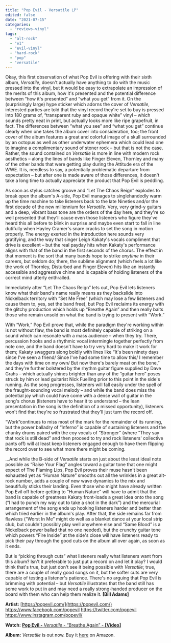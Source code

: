 ```yaml
---
title: "Pop Evil - Versatile LP"
edited: false
date: "2021-07-15"
categories:
  - "reviews-vinyl"
tags:
  - "alt-rock"
  - "e1"
  - "evil-vinyl"
  - "hard-rock"
  - "pop"
  - "versatile"
---
```


Okay, this first observation of what Pop Evil is offering with their sixth album, _Versatile_, doesn't actually have anything to do with the music pressed into the vinyl, but it would be easy to extrapolate an impression of the merits of this album, how it's presented and the potential difference between “how it's presented” and “what you get” from it. On the (surprisingly large) hype sticker which adorns the cover of _Versatile_, interested parties are told that the vinyl record they're set to buy is pressed into 180 grams of, “transparent ruby and opaque white” vinyl – which sounds pretty neat in print, but actually looks more like ripe grapefruit, in fact. The differences between “what you see” and “what you get” continue clearly when one takes the album cover into consideration, too; the front cover of the album features a great and colorful image of a skull surrounded by an octopus as well as other underwater ephemera which could lead one to imagine a complimentary sound of stoner rock – but that is not the case. Rather, the sound contained on _Versatile_ is more in line with modern rock aesthetics – along the lines of bands like Finger Eleven, Thornley and many of the other bands that were getting play during the Attitude era of the WWE. It is, needless to say, a potentially problematic departure from expectation – but after one is made aware of those differences, it doesn't take a long time to actually appreciate the product that Pop Evil is peddling.

As soon as stylus catches groove and “Let The Chaos Reign” explodes to break open the album's A-side, Pop Evil manages to singlehandedly warm up the time machine to take listeners back to the late Nineties and/or the first decade of the new millennium for _Versatile_. Very, very grind-y guitars and a deep, vibrant bass tone are the orders of the day here, and they're so well presented that they'll cause even those listeners who figure they've heard this all before to blink in surprise and maybe even start to fall in line dutifully when Hayley Cramer's snare cracks to set the song in motion properly. The energy exerted in the introduction here sounds very gratifying, and the way that singer Leigh Kakaty's vocals compliment that drive is excellent – but the real payday hits when Kakaty's performance aligns with that of the band in the first seconds of the chorus. The effect in that moment is the sort that many bands hope to strike _anytime_ in their careers, but seldom do; there, the sublime alignment (which feels a lot like the work of Thornley, Disturbed and Finger Eleven) hits like an instantly accessible and aggressive chime and is capable of holding listeners of the correct mind utterly enthralled.

Immediately after “Let The Chaos Reign” lets out, Pop Evil lets listeners know what their band's name really means as they backslide into Nickelback territory with “Set Me Free” (which may lose a few listeners and cause them to, yes, set the band free), but Pop Evil reclaims its energy with the glitchy production which holds up “Breathe Again” and then really baits those who remain unsold on what the band is trying to present with “Work.”

With “Work,” Pop Evil prove that, while the paradigm they're working within is not without flaw, the band is most definitely capable of striking on a sound which can resonate with a mass audience – when they try. There, percussion hooks and a rhythmic vocal intermingle together perfectly from note one, and the band doesn't have to try very hard to make it work for them; Kakaty swaggers along boldly with lines like “It's been ninety days since I've seen a friend/ Since I've had some time to allow this/ I remember the days with time on my own/ But now there's barely meat on the bone,” and they're further bolstered by the rhythm guitar figure supplied by Dave Grahs – which actually shines brighter than any of the “guitar hero” poses struck by him or lead guitarist Nick Fuelling prior to this point in the side's running. As the song progresses, listeners will fall easily under the spell of the fraught-sounding vocal melody – and while the band does miss the potential joy which could have come with a dense wall of guitar in the song's chorus (listeners have to hear it to understand – the lean presentation in the song is the definition of a missed opportunity), listeners won't find that they're so frustrated that they'll just turn the record off.

“Work”continues to miss most of the mark for the remainder of its running, but the power balladry of “Inferno” is capable of sustaining listeners and the chunky drums paired with the coy vocals of “Stronger” (where “They say that rock is still dead” and then proceed to try and rock listeners' collective pants off) will at least keep listeners engaged enough to have them flipping the record over to see what more there might be coming.

...And while the B-side of _Versatile_ starts on just about the least ideal note possible as “Raise Your Flag” angles toward a guitar tone that one might expect of The Flaming Lips, Pop Evil proves their muse hasn't been exhausted yet as “Human Nature” smooths out all the wrinkles in a great alt-rock number, adds a couple of new wave dynamics to the mix and beautifully sticks their landing. Even those who might have already written Pop Evil off before getting to “Human Nature” will have to admit that the band is capable of greatness Kakaty front-loads a great idea onto the song (“I had to punch my way out to take a shot in the dark”) and the mercurial arrangement of the song ends up hooking listeners harder and better than which tried earlier in the album's play. After that, the side remains far from flawless (“Worst In Me” might do well as a blanket dance at your local strip club, but couldn't possibly play well anywhere else and “Same Blood” is a Nickelback power ballad that no one needed), but the crunchy guitar tone which powers “Fire Inside” at the side's close will have listeners ready to pick their pay through the good cuts on the album all over again, as soon as it ends.

But is “picking through cuts” what listeners really what listeners want from this album? Isn't it preferable to just put a record on and let it play? I would think that's true, but just don't see it being possible with _Versatile_; true, there are a couple of really good songs on it, but the softer cuts are very capable of testing a listener's patience. There's no arguing that Pop Evil is brimming with potential – but _Versatile_ illustrates that the band still has some work to put in and may need a really strong-handed producer on the board with them who can help them realize it. **\[Bill Adams\]**

**Artist:** [https://popevil.com/](https://popevil.com/) https://www.facebook.com/popevil https://twitter.com/popevil https://www.instagram.com/popevil/

**Watch:** [**Pop Evil -** _Versatile_ \- “Breathe Again” - **\[Video\]**](https://www.youtube.com/watch?v=A8fW4raUopI)

**Album:** _Versatile_ is out now. Buy it [here](https://www.amazon.com/Versatile-Ruby-Opaque-White-Vinyl/dp/B08ZKPBQ8Z/ref=tmm_vnl_swatch_0?_encoding=UTF8&qid=1624824489&sr=8-1) on Amazon.
